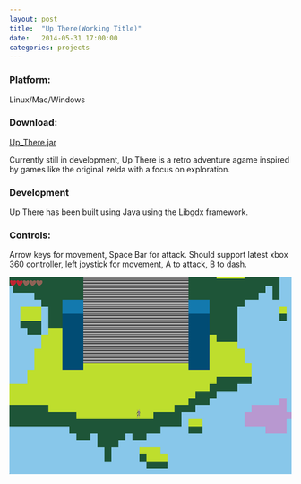 ```yaml
---
layout: post
title:  "Up There(Working Title)"
date:   2014-05-31 17:00:00
categories: projects
---
```


<div>
<h3 class="inline">Platform:</h3> 
<p class="inline">Linux/Mac/Windows</p>
<h3 class="inline">Download:</h3>
<a class="inline" href="https://dl.dropboxusercontent.com/u/7913669/Up_There.jar"> Up_There.jar</a>
<p clas="inline"> Currently still in development, Up There is a retro adventure agame inspired by games like the original zelda with a focus on exploration.</p>

<h3>Development</h3>
<p>Up There has been built using Java using the Libgdx framework.</p>

<h3 >Controls:</h3>
<p>Arrow keys for movement, Space Bar for attack. Should support latest xbox 360 controller, left joystick for movement, A to attack, B to dash.</p>
<img src="/assets/Up_There_in_game_project.png" />
</div>

[libgdx]: http://libgdx.badlogicgames.com/
